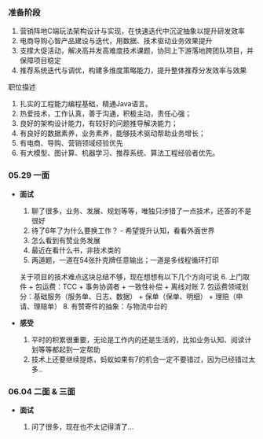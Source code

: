 
### 准备阶段

1.  营销阵地C端玩法架构设计与实现，在快速迭代中沉淀抽象以提升研发效率
2.  电商导购心智产品建设与迭代，用数据、技术驱动业务效果提升
3.  支撑大促活动，解决高并发高难度技术课题，协同上下游落地跨团队项目，并保障项目稳定
4.  推荐系统迭代与调优，构建多维度策略能力，提升整体推荐分发效率与效果

职位描述

1.  扎实的工程能力编程基础，精通Java语言。
2.  热爱技术，工作认真，善于沟通，积极主动，责任心强；
3.  良好的架构设计能力，有较好的问题推导解决能力；
4.  有良好的数据素养，业务素养，能够技术驱动帮助业务增长；
5.  有电商、导购、营销领域经验优先
6.  有大模型、图计算、机器学习、推荐系统、算法工程经验者优先。


### 05.29 一面

- **面试**

	1.  聊了很多，业务、发展、规划等等，唯独只涉猎了一点技术，还答的不是很好
	2.  待了6年了为什么要换工作？ - 希望提升认知，看看外面世界
	3.  怎么看到有赞业务发展
	4.  最近在看什么书，非技术类的
	5. 两道题，一道在54张扑克牌任意输出；一道是多线程循环打印
	
	关于项目的技术难点这块总结不够，现在想想有以下几个方向可说
	6.  上门取件 + 包运费：TCC + 事务协调者 + 一致性补偿 + 离线对账
	7.  包运费领域划分：基础服务（服务单、日志、数据） + 保单（保单、明细） + 理赔（申请、理赔单）
	8.  有赞寄件的抽象：与物流中台的
	   

- **感受**
  
	1.  平时的积累很重要，无论是工作内的还是生活的，比如业务认知、阅读计划等等都起到一定帮助
	2.  技术上还要继续提炼，蚂蚁如果有7的机会一定不要错过，因为已经错过太多..

### 06.04  二面 & 三面

-  **面试**

	1. 问了很多，现在也不太记得清了...




